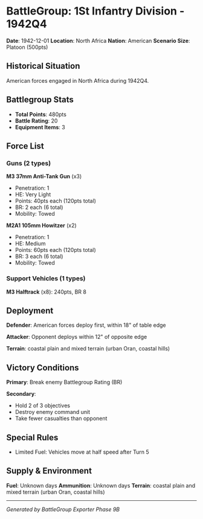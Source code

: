 # BattleGroup: 1St Infantry Division - 1942Q4

**Date**: 1942-12-01
**Location**: North Africa
**Nation**: American
**Scenario Size**: Platoon (500pts)

## Historical Situation

American forces engaged in North Africa during 1942Q4.

## Battlegroup Stats

- **Total Points**: 480pts
- **Battle Rating**: 20
- **Equipment Items**: 3

## Force List

### Guns (2 types)

**M3 37mm Anti-Tank Gun** (x3)
- Penetration: 1
- HE: Very Light
- Points: 40pts each (120pts total)
- BR: 2 each (6 total)
- Mobility: Towed

**M2A1 105mm Howitzer** (x2)
- Penetration: 1
- HE: Medium
- Points: 60pts each (120pts total)
- BR: 3 each (6 total)
- Mobility: Towed

### Support Vehicles (1 types)

**M3 Halftrack** (x8): 240pts, BR 8

## Deployment

**Defender**: American forces deploy first, within 18" of table edge

**Attacker**: Opponent deploys within 12" of opposite edge

**Terrain**: coastal plain and mixed terrain (urban Oran, coastal hills)

## Victory Conditions

**Primary**: Break enemy Battlegroup Rating (BR)

**Secondary**:
- Hold 2 of 3 objectives
- Destroy enemy command unit
- Take fewer casualties than opponent

## Special Rules

- Limited Fuel: Vehicles move at half speed after Turn 5

## Supply & Environment

**Fuel**: Unknown days
**Ammunition**: Unknown days
**Terrain**: coastal plain and mixed terrain (urban Oran, coastal hills)

---

*Generated by BattleGroup Exporter Phase 9B*
